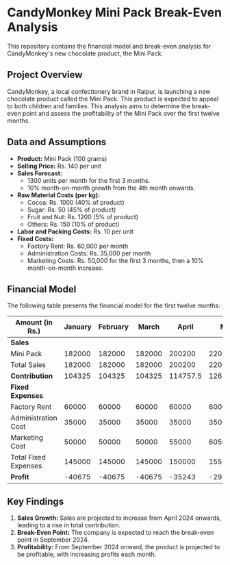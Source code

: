 # CandyMonkey Mini Pack Break-Even Analysis

This repository contains the financial model and break-even analysis for CandyMonkey's new chocolate product, the Mini Pack.

## Project Overview

CandyMonkey, a local confectionery brand in Raipur, is launching a new chocolate product called the Mini Pack. This product is expected to appeal to both children and families. This analysis aims to determine the break-even point and assess the profitability of the Mini Pack over the first twelve months.

## Data and Assumptions 

* **Product:** Mini Pack (100 grams)
* **Selling Price:** Rs. 140 per unit
* **Sales Forecast:**
    * 1300 units per month for the first 3 months.
    * 10% month-on-month growth from the 4th month onwards.
* **Raw Material Costs (per kg):**
    * Cocoa: Rs. 1000 (40% of product)
    * Sugar: Rs. 50 (45% of product)
    * Fruit and Nut: Rs. 1200 (5% of product)
    * Others: Rs. 150 (10% of product)
* **Labor and Packing Costs:** Rs. 10 per unit
* **Fixed Costs:**
    * Factory Rent: Rs. 60,000 per month
    * Administration Costs: Rs. 35,000 per month
    * Marketing Costs: Rs. 50,000 for the first 3 months, then a 10% month-on-month increase.

## Financial Model

The following table presents the financial model for the first twelve months:

| Amount (in Rs.) | January | February | March | April | May | June | July | August | September | October | November | December |
|---|---|---|---|---|---|---|---|---|---|---|---|---|
| **Sales** | | | | | | | | | | | | |
| Mini Pack | 182000 | 182000 | 182000 | 200200 | 220220 | 242340 | 266700 | 293440 | 322840 | 355180 | 390740 | 429940 |
| Total Sales | 182000 | 182000 | 182000 | 200200 | 220220 | 242340 | 266700 | 293440 | 322840 | 355180 | 390740 | 429940 |
| **Contribution** | 104325 | 104325 | 104325 | 114757.5 | 126233.25 | 138912.75 | 152876.25 | 168204 | 185056.5 | 203594.25 | 223977.75 | 246447.75 |
| **Fixed Expenses** | | | | | | | | | | | | |
| Factory Rent | 60000 | 60000 | 60000 | 60000 | 60000 | 60000 | 60000 | 60000 | 60000 | 60000 | 60000 | 60000 |
| Administration Cost | 35000 | 35000 | 35000 | 35000 | 35000 | 35000 | 35000 | 35000 | 35000 | 35000 | 35000 | 35000 |
| Marketing Cost | 50000 | 50000 | 50000 | 55000 | 60500 | 66550 | 73205 | 80526 | 88578 | 97436 | 107179 | 117897 |
| Total Fixed Expenses | 145000 | 145000 | 145000 | 150000 | 155500 | 161550 | 168205 | 175526 | 183578 | 192436 | 202179 | 212897 |
| **Profit** | -40675 | -40675 | -40675 | -35243 | -29267 | -22637 | -15329 | -7322 | 1478 | 11158 | 21798 | 33550 |

## Key Findings

1.  **Sales Growth:** Sales are projected to increase from April 2024 onwards, leading to a rise in total contribution.
2.  **Break-Even Point:** The company is expected to reach the break-even point in September 2024.
3. **Profitability:** From September 2024 onward, the product is projected to be profitable, with increasing profits each month.

